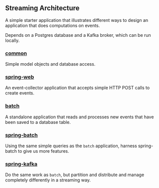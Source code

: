 ## Streaming Architecture

A simple starter application that illustrates different ways to design an application
that does computations on events.

Depends on a Postgres database and a Kafka broker, which can be run locally.

### [common](common/README.md)

Simple model objects and database access.

### [spring-web](spring-web/README.md)

An event-collector application that accepts simple HTTP POST calls to create events.

### [batch](batch/README.md)

A standalone application that reads and processes new events that have been saved
to a database table.

### [spring-batch](spring-batch/README.md)

Using the same simple queries as the `batch` application, harness spring-batch to
give us more features.

### [spring-kafka](spring-kafka/README.md)

Do the same work as `batch`, but partition and distribute and manage completely differently
in a streaming way.

